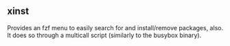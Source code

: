
xinst
-----

Provides an fzf menu to easily search for and install/remove packages, also. It does so through a multicall script (similarly to the busybox binary).
